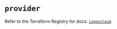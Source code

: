 # `provider`

Refer to the Terraform Registry for docs: [`ionoscloud`](https://registry.terraform.io/providers/ionos-cloud/ionoscloud/6.7.18/docs).
